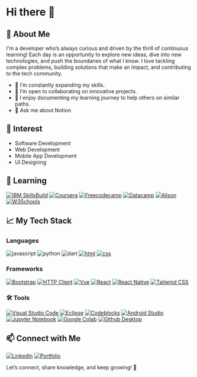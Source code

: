 # Hi there 👋

## 🚀 About Me
I'm a developer who’s always curious and driven by the thrill of continuous learning! Each day is an opportunity to explore new ideas, dive into new technologies, and push the boundaries of what I know. I love tackling complex problems, building solutions that make an impact, and contributing to the tech community.

- 🌱 I’m constantly expanding my skills.
- 👯 I’m open to collaborating on innovative projects.
- 📝 I enjoy documenting my learning journey to help others on similar paths.
- 💬 Ask me about Notion

## 🧩 Interest

- Software Development
- Web Development
- Mobile App Development
- UI Designing

## 📖 Learning
[![IBM SkillsBuild](https://img.shields.io/badge/IBM%20SkillsBuild-0051A5?style=for-the-badge&logo=ibm&logoColor=white)](https://skillsbuild.org/)
[![Coursera](https://img.shields.io/badge/Coursera-0066CC?style=for-the-badge&logo=coursera&logoColor=white)](https://www.coursera.org/user/eb8ba271c18f6fef5ade54f173c694ed)
[![Freecodecamp](https://img.shields.io/badge/freeCodeCamp-0A0A23?style=for-the-badge&logo=freecodecamp&logoColor=white)](https://www.freecodecamp.org/Rieka)
[![Datacamp](https://img.shields.io/badge/Datacamp-%2303EF62?style=for-the-badge&logo=Datacamp&logoColor=%2303EF62&labelColor=black)](https://www.datacamp.com/portfolio/YvetteMed)
[![Alison](https://img.shields.io/badge/Alison-005AA7?style=for-the-badge&logo=alison&logoColor=white)](https://alison.com/profile/24838667/preview)
[![W3Schools](https://img.shields.io/badge/W3Schools-4F4F4F?style=for-the-badge&logo=w3c&logoColor=white)](https://www.w3profile.com/yvette-medrano)

## 📈 My Tech Stack

### Languages
![javascript](https://img.shields.io/badge/JavaScript-323330?style=for-the-badge&logo=javascript&logoColor=F7DF1E)
![python](https://img.shields.io/badge/Python-3776AB?style=for-the-badge&logo=python&logoColor=white)
![dart](https://img.shields.io/badge/Dart-28B6F6?style=for-the-badge&logo=dart&logoColor=white)
[![html](https://img.shields.io/badge/HTML-E34F26?style=for-the-badge&logo=html5&logoColor=white)](https://developer.mozilla.org/en-US/docs/Web/HTML)
[![css](https://img.shields.io/badge/CSS-1572B6?style=for-the-badge&logo=css3&logoColor=white)](https://developer.mozilla.org/en-US/docs/Web/CSS)

### Frameworks
[![Bootstrap](https://img.shields.io/badge/Bootstrap-563D7C?style=for-the-badge&logo=bootstrap&logoColor=white)](https://getbootstrap.com/)
[![HTTP Client](https://img.shields.io/badge/HTTP%20Client-FF6F61?style=for-the-badge&logo=postman&logoColor=white)](https://www.postman.com/)
[![Vue](https://img.shields.io/badge/Vue.js-42b883?style=for-the-badge&logo=vue.js&logoColor=white)](https://vuejs.org/)
[![React](https://img.shields.io/badge/React-61DAFB?style=for-the-badge&logo=react&logoColor=black)](https://reactjs.org/)
[![React Native](https://img.shields.io/badge/React%20Native-61DAFB?style=for-the-badge&logo=react&logoColor=black)](https://reactnative.dev/)
[![Tailwind CSS](https://img.shields.io/badge/Tailwind%20CSS-06B6D4?style=for-the-badge&logo=tailwindcss&logoColor=white)](https://tailwindcss.com/)

### 🛠️ Tools
[![Visual Studio Code](https://img.shields.io/badge/VS%20Code-007ACC?style=for-the-badge&logo=visualstudiocode&logoColor=white)](https://code.visualstudio.com/)
[![Eclipse](https://img.shields.io/badge/Eclipse-2C2255?style=for-the-badge&logo=eclipse&logoColor=white)](https://www.eclipse.org/)
[![Codeblocks](https://img.shields.io/badge/CodeBlocks-000000?style=for-the-badge&logo=codeblocks&logoColor=white)](http://www.codeblocks.org/)
[![Android Studio](https://img.shields.io/badge/Android%20Studio-3DDC84?style=for-the-badge&logo=androidstudio&logoColor=white)](https://developer.android.com/studio)
[![Jupyter Notebook](https://img.shields.io/badge/Jupyter%20Notebook-F37626?style=for-the-badge&logo=jupyter&logoColor=white)](https://jupyter.org/)
[![Google Colab](https://img.shields.io/badge/Google%20Colab-F9AB00?style=for-the-badge&logo=googlecolab&logoColor=white)](https://colab.research.google.com/)
[![Github Desktop](https://img.shields.io/badge/GitHub%20Desktop-24292F?style=for-the-badge&logo=github&logoColor=white)](https://desktop.github.com/)


## 📫 Connect with Me
[![LinkedIn](https://img.shields.io/badge/LinkedIn-%230077B5?style=for-the-badge&logo=linkedin&logoColor=white&labelColor=black)](https://www.linkedin.com/in/yvette-medrano/)
[![Portfolio](https://img.shields.io/badge/Portfolio-000000?style=for-the-badge&logo=carrd&logoColor=white)](https://yvettes-portfolio.carrd.co)


Let’s connect, share knowledge, and keep growing! 🌟
